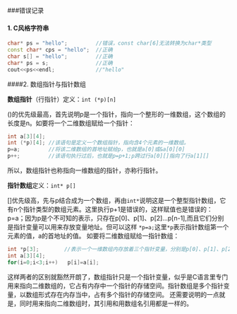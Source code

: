 ###错误记录

#### 1. C风格字符串

```C++
char* ps = "hello";         //错误，const char[6]无法转换为char*类型
const char* cps = "hello";  //正确
char s[] = "hello";         //正确
char* ps = s;               //正确
cout<<ps<<endl;             //"hello"
```

####2. 数组指针与指针数组

**数组指针**（行指针）定义：`int (*p)[n]`

()的优先级最高，首先说明p是一个指针，指向一个整形的一维数组，这个数组的长度是n。如要将一个二维数组赋给一个指针：

```C++
int a[3][4];
int (*p)[4]; //该语句是定义一个数组指针，指向含4个元素的一维数组。
p=a;         //将该二维数组的首地址赋给p，也就是a[0]或&a[0][0]
p++;         //该语句执行过后，也就是p=p+1;p跨过行a[0][]指向了行a[1][]
```

所以，数组指针也称指向一维数组的指针，亦称行指针。

**指针数组**定义：`int* p[]`

[]优先级高，先与p结合成为一个数组，再由`int*`说明这是一个整型指针数组，它有n个指针类型的数组元素。这里执行p+1是错误的，这样赋值也是错误的：p=a；因为p是个不可知的表示，只存在p[0]、p[1]、p[2]...p[n-1],而且它们分别是指针变量可以用来存放变量地址。但可以这样 `*p=a;`这里`*p`表示指针数组第一个元素的值，a的首地址的值。
如要将二维数组赋给一指针数组：

```C++
int *p[3];        //表示一个一维数组内存放着三个指针变量，分别是p[0]、p[1]、p[2]
int a[3][4];
for(i=0;i<3;i++)   p[i]=a[i];
```

这样两者的区别就豁然开朗了，数组指针只是一个指针变量，似乎是C语言里专门用来指向二维数组的，它占有内存中一个指针的存储空间。指针数组是多个指针变量，以数组形式存在内存当中，占有多个指针的存储空间。
还需要说明的一点就是，同时用来指向二维数组时，其引用和用数组名引用都是一样的。

